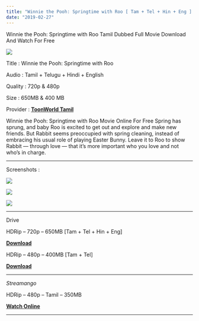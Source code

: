 ```yaml
---
title: "Winnie the Pooh: Springtime with Roo [ Tam + Tel + Hin + Eng ] Download Movie For Free"
date: "2019-02-27"
---
```


Winnie the Pooh: Springtime with Roo Tamil Dubbed Full Movie Download And Watch For Free

[![](https://1.bp.blogspot.com/-REcYcfp3ab8/XHYLPyOGrYI/AAAAAAAABcM/hB4wCTsFeIU1ZaSIhjrMQCY2V9jM08yzwCLcBGAs/s320/images{2bdbed38d32e7704a3eaa20af56e2289d0665505d01c3d892d71953ac3249a13}2B{2bdbed38d32e7704a3eaa20af56e2289d0665505d01c3d892d71953ac3249a13}252891{2bdbed38d32e7704a3eaa20af56e2289d0665505d01c3d892d71953ac3249a13}2529.jpeg)](https://1.bp.blogspot.com/-REcYcfp3ab8/XHYLPyOGrYI/AAAAAAAABcM/hB4wCTsFeIU1ZaSIhjrMQCY2V9jM08yzwCLcBGAs/s1600/images{2bdbed38d32e7704a3eaa20af56e2289d0665505d01c3d892d71953ac3249a13}2B{2bdbed38d32e7704a3eaa20af56e2289d0665505d01c3d892d71953ac3249a13}252891{2bdbed38d32e7704a3eaa20af56e2289d0665505d01c3d892d71953ac3249a13}2529.jpeg)

Title : Winnie the Pooh: Springtime with Roo

Audio : Tamil + Telugu + Hindi + English

Quality : 720p & 480p

Size : 650MB & 400 MB

Provider : **[ToonWorld Tamil](https://toonworldtamil.blogspot.com/)**

Winnie the Pooh: Springtime with Roo Movie Online For Free Spring has sprung, and baby Roo is excited to get out and explore and make new friends. But Rabbit seems preoccupied with spring cleaning, instead of embracing his usual role of playing Easter Bunny. Leave it to Roo to show Rabbit — through love — that it’s more important who you love and not who’s in charge.

* * *

Screenshots :

[![](https://4.bp.blogspot.com/-N1brVm_-0vI/XHYMPGxk3QI/AAAAAAAABcY/4S3YKb6N3Mwm6rSp4UyTEcvFVfza-IUIQCLcBGAs/s320/8afab34e52ee27f0736e4d4588fc1cf3.md.png)](https://4.bp.blogspot.com/-N1brVm_-0vI/XHYMPGxk3QI/AAAAAAAABcY/4S3YKb6N3Mwm6rSp4UyTEcvFVfza-IUIQCLcBGAs/s1600/8afab34e52ee27f0736e4d4588fc1cf3.md.png)

[![](https://1.bp.blogspot.com/--RtMLvCtOcg/XHYMPHJDLqI/AAAAAAAABcc/OGbMr1GQN_0wLHLf1vb28ax6ApXgFZSmgCLcBGAs/s320/510fac61135f0f8841d1bc1af8b9200c.md.png)](https://1.bp.blogspot.com/--RtMLvCtOcg/XHYMPHJDLqI/AAAAAAAABcc/OGbMr1GQN_0wLHLf1vb28ax6ApXgFZSmgCLcBGAs/s1600/510fac61135f0f8841d1bc1af8b9200c.md.png)

[![](https://1.bp.blogspot.com/-ywPKotbXTXc/XHYMO-B4XfI/AAAAAAAABcU/wDB7UlzzwPoqYWmG_AsKWSBUnDmqSxN6ACLcBGAs/s320/e01d6861d31ac23ae41491d6d1e0e997.md.png)](https://1.bp.blogspot.com/-ywPKotbXTXc/XHYMO-B4XfI/AAAAAAAABcU/wDB7UlzzwPoqYWmG_AsKWSBUnDmqSxN6ACLcBGAs/s1600/e01d6861d31ac23ae41491d6d1e0e997.md.png)

* * *

Drive

HDRip – 720p – 650MB \[Tam + Tel + Hin + Eng\]

**[Download](https://clk.ink/UUYD0f)**

HDRip – 480p – 400MB \[Tam + Tel\]

**[Download](https://clk.ink/XVqx3S)**

* * *

_Streamango_

HDRip – 480p – Tamil – 350MB

**[Watch Online](https://clk.ink/U24VEY)**  

* * *
